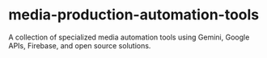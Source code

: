 # media-production-automation-tools
A collection of specialized media automation tools using Gemini, Google APIs, Firebase, and open source solutions.
